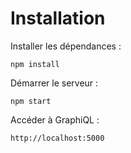 # Installation

Installer les dépendances :

``` npm install ```

Démarrer le serveur : 

``` npm start ``` 

Accéder à GraphiQL :

``` http://localhost:5000 ```   
